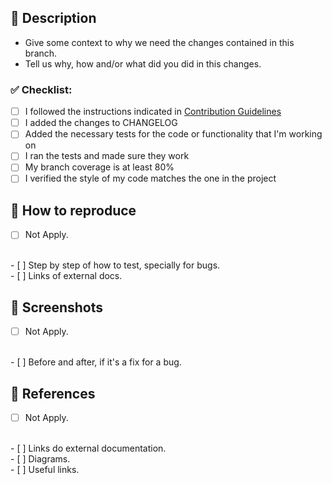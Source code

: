 ## 📝 Description

- Give some context to why we need the changes contained in this branch. 
- Tell us why, how and/or what did you did in this changes. 

### ✅ Checklist:

- [ ] I followed the instructions indicated in [Contribution Guidelines](CONTRIBUTING.md)
- [ ] I added the changes to CHANGELOG
- [ ] Added the necessary tests for the code or functionality that I'm working on
- [ ] I ran the tests and made sure they work
- [ ] My branch coverage is at least 80%
- [ ] I verified the style of my code matches the one in the project

## 🧰 How to reproduce

- [ ] Not Apply.<br />
<br />
- [ ] Step by step of how to test, specially for bugs.<br />
- [ ] Links of external docs.

## 📸 Screenshots

- [ ] Not Apply.<br />
<br />
- [ ] Before and after, if it's a fix for a bug.

## 📄 References

- [ ] Not Apply. <br />
<br />
- [ ] Links do external documentation.<br />
- [ ] Diagrams.<br />
- [ ] Useful links.
